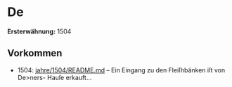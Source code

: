# De

**Ersterwähnung:** 1504

## Vorkommen
- 1504: [jahre/1504/README.md](../jahre/1504/README.md) – Ein Eingang zu den Fleiſhbänken iſt von De>ners-
Hauſe erkauft...
